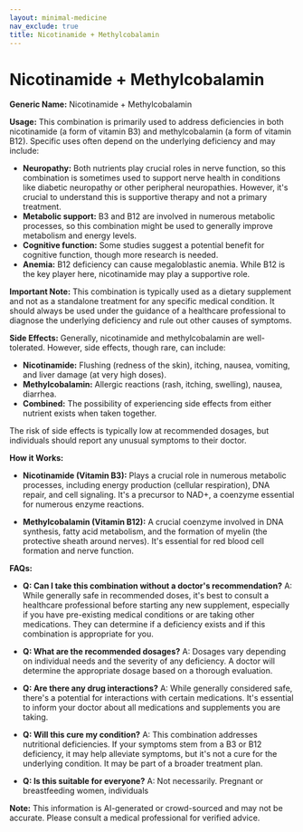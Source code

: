 ```yaml
---
layout: minimal-medicine
nav_exclude: true
title: Nicotinamide + Methylcobalamin
---
```


# Nicotinamide + Methylcobalamin

**Generic Name:** Nicotinamide + Methylcobalamin

**Usage:** This combination is primarily used to address deficiencies in both nicotinamide (a form of vitamin B3) and methylcobalamin (a form of vitamin B12).  Specific uses often depend on the underlying deficiency and may include:

* **Neuropathy:**  Both nutrients play crucial roles in nerve function, so this combination is sometimes used to support nerve health in conditions like diabetic neuropathy or other peripheral neuropathies.  However, it's crucial to understand this is supportive therapy and not a primary treatment.
* **Metabolic support:** B3 and B12 are involved in numerous metabolic processes, so this combination might be used to generally improve metabolism and energy levels.
* **Cognitive function:** Some studies suggest a potential benefit for cognitive function, though more research is needed.
* **Anemia:**  B12 deficiency can cause megaloblastic anemia.  While B12 is the key player here, nicotinamide may play a supportive role.

**Important Note:** This combination is typically used as a dietary supplement and not as a standalone treatment for any specific medical condition.  It should always be used under the guidance of a healthcare professional to diagnose the underlying deficiency and rule out other causes of symptoms.

**Side Effects:** Generally, nicotinamide and methylcobalamin are well-tolerated.  However, side effects, though rare, can include:

* **Nicotinamide:** Flushing (redness of the skin), itching, nausea, vomiting, and liver damage (at very high doses).
* **Methylcobalamin:**  Allergic reactions (rash, itching, swelling), nausea, diarrhea.
* **Combined:**  The possibility of experiencing side effects from either nutrient exists when taken together.

The risk of side effects is typically low at recommended dosages, but individuals should report any unusual symptoms to their doctor.


**How it Works:**

* **Nicotinamide (Vitamin B3):** Plays a crucial role in numerous metabolic processes, including energy production (cellular respiration), DNA repair, and cell signaling.  It's a precursor to NAD+, a coenzyme essential for numerous enzyme reactions.

* **Methylcobalamin (Vitamin B12):**  A crucial coenzyme involved in DNA synthesis, fatty acid metabolism, and the formation of myelin (the protective sheath around nerves). It's essential for red blood cell formation and nerve function.


**FAQs:**

* **Q:  Can I take this combination without a doctor's recommendation?** A: While generally safe in recommended doses, it's best to consult a healthcare professional before starting any new supplement, especially if you have pre-existing medical conditions or are taking other medications. They can determine if a deficiency exists and if this combination is appropriate for you.

* **Q:  What are the recommended dosages?** A: Dosages vary depending on individual needs and the severity of any deficiency.  A doctor will determine the appropriate dosage based on a thorough evaluation.

* **Q:  Are there any drug interactions?** A: While generally considered safe, there's a potential for interactions with certain medications.  It's essential to inform your doctor about all medications and supplements you are taking.

* **Q:  Will this cure my condition?** A: This combination addresses nutritional deficiencies. If your symptoms stem from a B3 or B12 deficiency, it may help alleviate symptoms, but it's not a cure for the underlying condition.  It may be part of a broader treatment plan.

* **Q:  Is this suitable for everyone?** A:  Not necessarily.  Pregnant or breastfeeding women, individuals

**Note:** This information is AI-generated or crowd-sourced and may not be accurate. Please consult a medical professional for verified advice.